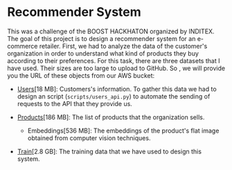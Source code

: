 # Recommender System

This was a challenge of the BOOST HACKHATON organized by INDITEX. The goal of this project is to design a recommender system for an e-commerce retailer. First, we had to analyze the data of the customer's organization in order to understand what kind of products they buy according to their preferences. For this task, there are three datasets that I have used. Their sizes are too large to upload to GitHub. So , we will provide you the URL of these objects  from our AWS bucket:

* [Users](https://cfolstorage.s3.eu-west-3.amazonaws.com/data_recommender_system/users.csv)[18 MB]: Customers's information. To gather this data we had to design an script (`scripts/users_api.py`) to automate the sending of requests to the API that they provide us.

* [Products](https://cfolstorage.s3.eu-west-3.amazonaws.com/data_recommender_system/products.pkl)[186 MB]: The list of products that the organization sells.
    * Embeddings[536 MB]: The embeddings of the product's flat image obtained from computer vision techniques.

* [Train](https://cfolstorage.s3.eu-west-3.amazonaws.com/data_recommender_system/train.csv)[2.8 GB]: The training data that we have used to design this system. 


